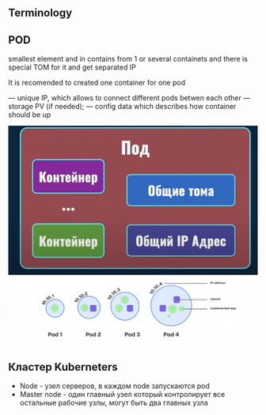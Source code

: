 ## Terminology

## POD 
smallest element and in contains from 1 or several containets and there is special TOM for it and get separated IP

It is recomended to created one container for one pod


— unique IP, which allows to connect different pods betwen each other
— storage PV (if needed);
— config data which describes how container should be up 

![Alt текст](/img/k8s/pod.jpg)
![Alt текст](/img/k8s/pod.png)

## Кластер Kuberneters

- Node - узел серверов, в каждом node запускаются pod 
- Master node - один главный узел который контролирует все остальные рабочие узлы, могут быть два главных узла
 
